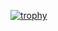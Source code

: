 [![trophy](https://github-profile-trophy.vercel.app/?username=cihan711)](https://github.com/ryo-ma/github-profile-trophy)
